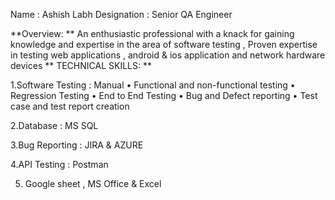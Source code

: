 Name : Ashish Labh
Designation : Senior QA Engineer

**Overview: **
An enthusiastic professional with a knack for gaining knowledge and expertise in the area of software testing , Proven expertise in testing web applications , android & ios application and network hardware devices 
**
TECHNICAL SKILLS: **

1.Software Testing : Manual 
•	Functional and non-functional testing 
•	Regression Testing
•	End to End Testing 
•	Bug and Defect reporting
•	Test case and test report creation 

2.Database : MS SQL 

3.Bug Reporting : JIRA & AZURE

4.API Testing : Postman

5. Google sheet , MS Office & Excel
